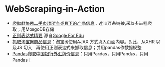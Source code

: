 # WebScraping-in-Action
* [爬取赶集网二手市场所有类目下的产品信息](https://github.com/Zorro-Lin-7/WebScraping-in-Action/tree/master/ganjiwang)：近10万条链接,采取多进程爬取；用MongoDB存储
* [正则表达式精要](https://github.com/Zorro-Lin-7/WebScraping-in-Action/blob/master/%E6%AD%A3%E5%88%99%E8%A1%A8%E8%BE%BE%E5%BC%8F.ipynb)  源自[Google For Edu](https://developers.google.com/edu/python/regular-expressions)
* [抓取淘宝网商品信息](https://github.com/Zorro-Lin-7/WebScraping-in-Action/blob/master/%E6%8A%93%E5%8F%96%E6%B7%98%E5%AE%9D%E5%95%86%E5%93%81%E4%BF%A1%E6%81%AF.ipynb)：淘宝网使用AJAX 方式填入页面内容。对此，从XHR 以及JS 切入，再使用正则表达式来抓取信息；并用pandas作数据规整
* [Pandas爬取中国银行外汇牌价信息](https://github.com/Zorro-Lin-7/WebScraping-in-Action/blob/master/pandas%E7%88%AC%E5%8F%96%E5%A4%96%E6%B1%87%E7%89%8C%E4%BB%B7.ipynb)：只用Pandas，只用Pandas，只用Pandas！
